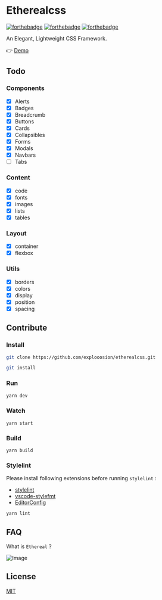# Etherealcss

[![forthebadge](https://forthebadge.com/images/badges/makes-people-smile.svg)](https://github.com/explooosion/etherealcss)
[![forthebadge](https://forthebadge.com/images/badges/built-with-love.svg)](https://github.com/GitbookIO/gitbook-cli)
[![forthebadge](https://forthebadge.com/images/badges/uses-css.svg)](https://forthebadge.com)

An Elegant, Lightweight CSS Framework.

👉 [Demo](http://robby570.tw/etherealcss/)

## Todo

### Components

- [x] Alerts
- [x] Badges
- [x] Breadcrumb
- [x] Buttons
- [x] Cards
- [x] Collapsibles
- [x] Forms
- [x] Modals
- [x] Navbars
- [ ] Tabs

### Content

- [x] code
- [x] fonts
- [x] images
- [x] lists
- [x] tables

### Layout

- [x] container
- [x] flexbox

### Utils

- [x] borders
- [x] colors
- [x] display
- [x] position
- [x] spacing

## Contribute

### Install

```bash
git clone https://github.com/explooosion/etherealcss.git
```

```bash
git install
```

### Run

```bash
yarn dev
```

### Watch

```
yarn start
```

### Build

```
yarn build
```

### Stylelint

Please install following extensions before running `stylelint` :

- [stylelint](https://marketplace.visualstudio.com/items?itemName=shinnn.stylelint)
- [vscode-stylefmt](https://marketplace.visualstudio.com/items?itemName=mrmlnc.vscode-stylefmt)
- [EditorConfig](https://marketplace.visualstudio.com/items?itemName=EditorConfig.EditorConfig)

```bash
yarn lint
```

## FAQ

What is `Ethereal` ?

![Image](https://i.imgur.com/NgJhJbd.png)

## License
[MIT](http://opensource.org/licenses/MIT)
